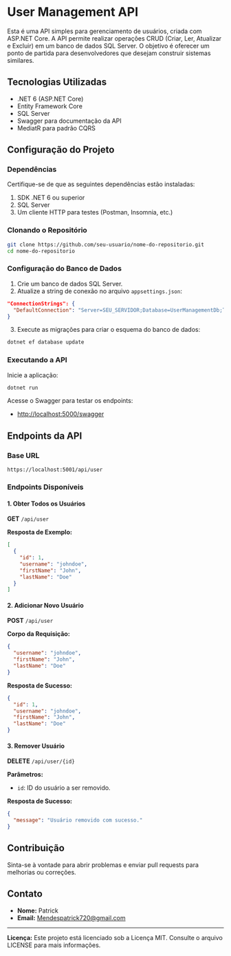 # User Management API

Esta é uma API simples para gerenciamento de usuários, criada com ASP.NET Core. A API permite realizar operações CRUD (Criar, Ler, Atualizar e Excluir) em um banco de dados SQL Server. O objetivo é oferecer um ponto de partida para desenvolvedores que desejam construir sistemas similares.

## Tecnologias Utilizadas

- .NET 6 (ASP.NET Core)
- Entity Framework Core
- SQL Server
- Swagger para documentação da API
- MediatR para padrão CQRS

## Configuração do Projeto

### Dependências

Certifique-se de que as seguintes dependências estão instaladas:

1. SDK .NET 6 ou superior
2. SQL Server
3. Um cliente HTTP para testes (Postman, Insomnia, etc.)

### Clonando o Repositório

```bash
git clone https://github.com/seu-usuario/nome-do-repositorio.git
cd nome-do-repositorio
```

### Configuração do Banco de Dados

1. Crie um banco de dados SQL Server.
2. Atualize a string de conexão no arquivo `appsettings.json`:

```json
"ConnectionStrings": {
  "DefaultConnection": "Server=SEU_SERVIDOR;Database=UserManagementDb;Trusted_Connection=True;"
}
```

3. Execute as migrações para criar o esquema do banco de dados:

```bash
dotnet ef database update
```

### Executando a API

Inicie a aplicação:

```bash
dotnet run
```

Acesse o Swagger para testar os endpoints:

- [http://localhost:5000/swagger](http://localhost:5000/swagger)

## Endpoints da API

### Base URL

```
https://localhost:5001/api/user
```

### Endpoints Disponíveis

#### 1. Obter Todos os Usuários

**GET** `/api/user`

**Resposta de Exemplo:**
```json
[
  {
    "id": 1,
    "username": "johndoe",
    "firstName": "John",
    "lastName": "Doe"
  }
]
```

#### 2. Adicionar Novo Usuário

**POST** `/api/user`

**Corpo da Requisição:**
```json
{
  "username": "johndoe",
  "firstName": "John",
  "lastName": "Doe"
}
```

**Resposta de Sucesso:**
```json
{
  "id": 1,
  "username": "johndoe",
  "firstName": "John",
  "lastName": "Doe"
}
```

#### 3. Remover Usuário

**DELETE** `/api/user/{id}`

**Parâmetros:**
- `id`: ID do usuário a ser removido.

**Resposta de Sucesso:**
```json
{
  "message": "Usuário removido com sucesso."
}
```

## Contribuição

Sinta-se à vontade para abrir problemas e enviar pull requests para melhorias ou correções.

## Contato

- **Nome:** Patrick
- **Email:** [Mendespatrick720@gmail.com](mailto:Mendespatrick720@gmail.com)

---

**Licença:** Este projeto está licenciado sob a Licença MIT. Consulte o arquivo LICENSE para mais informações.

